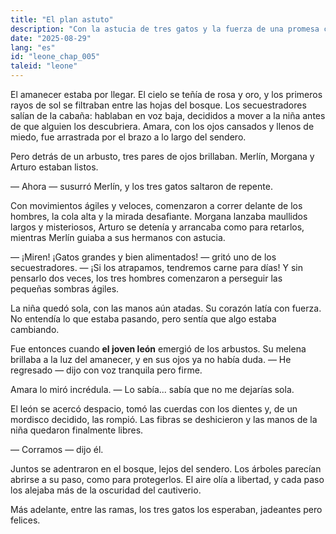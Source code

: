 ```yaml
---
title: "El plan astuto"
description: "Con la astucia de tres gatos y la fuerza de una promesa cumplida, el león libera a la niña. Así el miedo se convierte en aliado, la amistad en salvación y el destino en leyenda."
date: "2025-08-29"
lang: "es"
id: "leone_chap_005"
taleid: "leone"
---
```


El amanecer estaba por llegar. El cielo se teñía de rosa y oro, y los primeros rayos de sol se filtraban entre las hojas del bosque. Los secuestradores salían de la cabaña: hablaban en voz baja, decididos a mover a la niña antes de que alguien los descubriera.
Amara, con los ojos cansados y llenos de miedo, fue arrastrada por el brazo a lo largo del sendero.

Pero detrás de un arbusto, tres pares de ojos brillaban.
Merlín, Morgana y Arturo estaban listos.

— Ahora — susurró Merlín, y los tres gatos saltaron de repente.

Con movimientos ágiles y veloces, comenzaron a correr delante de los hombres, la cola alta y la mirada desafiante. Morgana lanzaba maullidos largos y misteriosos, Arturo se detenía y arrancaba como para retarlos, mientras Merlín guiaba a sus hermanos con astucia.

— ¡Miren! ¡Gatos grandes y bien alimentados! — gritó uno de los secuestradores. — ¡Si los atrapamos, tendremos carne para días!
Y sin pensarlo dos veces, los tres hombres comenzaron a perseguir las pequeñas sombras ágiles.

La niña quedó sola, con las manos aún atadas. Su corazón latía con fuerza. No entendía lo que estaba pasando, pero sentía que algo estaba cambiando.

Fue entonces cuando **el joven león** emergió de los arbustos.
Su melena brillaba a la luz del amanecer, y en sus ojos ya no había duda.
— He regresado — dijo con voz tranquila pero firme.

Amara lo miró incrédula. — Lo sabía... sabía que no me dejarías sola.

El león se acercó despacio, tomó las cuerdas con los dientes y, de un mordisco decidido, las rompió. Las fibras se deshicieron y las manos de la niña quedaron finalmente libres.

— Corramos — dijo él.

Juntos se adentraron en el bosque, lejos del sendero. Los árboles parecían abrirse a su paso, como para protegerlos. El aire olía a libertad, y cada paso los alejaba más de la oscuridad del cautiverio.

Más adelante, entre las ramas, los tres gatos los esperaban, jadeantes pero felices.
